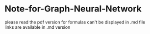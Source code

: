 # Note-for-Graph-Neural-Network
please read the pdf version for formulas can't be displayed in .md file  
links are available in .md version
